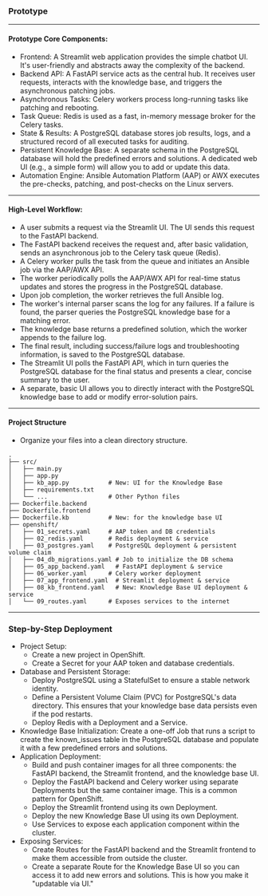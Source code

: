 ### Prototype

---
#### Prototype Core Components:
- Frontend: A Streamlit web application provides the simple chatbot UI. It's user-friendly and abstracts away the complexity of the backend.
- Backend API: A FastAPI service acts as the central hub. It receives user requests, interacts with the knowledge base, and triggers the asynchronous patching jobs.
- Asynchronous Tasks: Celery workers process long-running tasks like patching and rebooting.
- Task Queue: Redis is used as a fast, in-memory message broker for the Celery tasks.
- State & Results: A PostgreSQL database stores job results, logs, and a structured record of all executed tasks for auditing.
- Persistent Knowledge Base: A separate schema in the PostgreSQL database will hold the predefined errors and solutions. A dedicated web UI (e.g., a simple form) will allow you to add or update this data.
- Automation Engine: Ansible Automation Platform (AAP) or AWX executes the pre-checks, patching, and post-checks on the Linux servers.
---
#### High-Level Workflow:
- A user submits a request via the Streamlit UI. The UI sends this request to the FastAPI backend.
- The FastAPI backend receives the request and, after basic validation, sends an asynchronous job to the Celery task queue (Redis).
- A Celery worker pulls the task from the queue and initiates an Ansible job via the AAP/AWX API.
- The worker periodically polls the AAP/AWX API for real-time status updates and stores the progress in the PostgreSQL database.
- Upon job completion, the worker retrieves the full Ansible log.
- The worker's internal parser scans the log for any failures. If a failure is found, the parser queries the PostgreSQL knowledge base for a matching error.
- The knowledge base returns a predefined solution, which the worker appends to the failure log.
- The final result, including success/failure logs and troubleshooting information, is saved to the PostgreSQL database.
- The Streamlit UI polls the FastAPI API, which in turn queries the PostgreSQL database for the final status and presents a clear, concise summary to the user.
- A separate, basic UI allows you to directly interact with the PostgreSQL knowledge base to add or modify error-solution pairs.
---
#### Project Structure
- Organize your files into a clean directory structure.
```
.
├── src/
│   ├── main.py
│   ├── app.py
│   ├── kb_app.py           # New: UI for the Knowledge Base
│   ├── requirements.txt
│   └── ...                 # Other Python files
├── Dockerfile.backend
├── Dockerfile.frontend
├── Dockerfile.kb           # New: for the knowledge base UI
├── openshift/
│   ├── 01_secrets.yaml     # AAP token and DB credentials
│   ├── 02_redis.yaml       # Redis deployment & service
│   ├── 03_postgres.yaml    # PostgreSQL deployment & persistent volume claim
│   ├── 04_db_migrations.yaml # Job to initialize the DB schema
│   ├── 05_app_backend.yaml   # FastAPI deployment & service
│   ├── 06_worker.yaml      # Celery worker deployment
│   ├── 07_app_frontend.yaml  # Streamlit deployment & service
│   ├── 08_kb_frontend.yaml   # New: Knowledge Base UI deployment & service
│   └── 09_routes.yaml      # Exposes services to the internet
```
---
### Step-by-Step Deployment
- Project Setup:
  - Create a new project in OpenShift.
  - Create a Secret for your AAP token and database credentials.
- Database and Persistent Storage:
  - Deploy PostgreSQL using a StatefulSet to ensure a stable network identity.
  - Define a Persistent Volume Claim (PVC) for PostgreSQL's data directory. This ensures that your knowledge base data persists even if the pod restarts.
  - Deploy Redis with a Deployment and a Service.
- Knowledge Base Initialization: Create a one-off Job that runs a script to create the known_issues table in the PostgreSQL database and populate it with a few predefined errors and solutions.
- Application Deployment:
  - Build and push container images for all three components: the FastAPI backend, the Streamlit frontend, and the knowledge base UI.
  - Deploy the FastAPI backend and Celery worker using separate Deployments but the same container image. This is a common pattern for OpenShift.
  - Deploy the Streamlit frontend using its own Deployment.
  - Deploy the new Knowledge Base UI using its own Deployment.
  - Use Services to expose each application component within the cluster.
- Exposing Services:
  - Create Routes for the FastAPI backend and the Streamlit frontend to make them accessible from outside the cluster.
  - Create a separate Route for the Knowledge Base UI so you can access it to add new errors and solutions. This is how you make it "updatable via UI."
